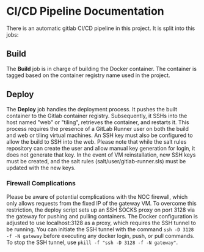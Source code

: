 # CI/CD Pipeline Documentation

There is an automatic gitlab CI/CD pipeline in this project. It is split into this jobs:

## Build

The **Build** job is in charge of building the Docker container. The container is tagged based on the container registry name used in the project.

## Deploy

The **Deploy** job handles the deployment process. It pushes the built container to the Gitlab container registry. Subsequently, it SSHs into the host named "web" or "tiling", retrieves the container, and restarts it. This process requires the presence of a GitLab Runner user on both the build and web or tiling virtual machines. An SSH key must also be configured to allow the build to SSH into the web. Please note that while the salt rules repository can create the user and allow manual key generation for login, it does not generate that key. In the event of VM reinstallation, new SSH keys must be created, and the salt rules (salt/user/gitlab-runner.sls) must be updated with the new keys.

### Firewall Complications

Please be aware of potential complications with the NOC firewall, which only allows requests from the fixed IP of the gateway VM. To overcome this restriction, the deploy script sets up an SSH SOCKS proxy on port 3128 via the gateway for pushing and pulling containers. The Docker configuration is adjusted to use localhost:3128 as a proxy, which requires the SSH tunnel to be running. You can initiate the SSH tunnel with the command `ssh -D 3128 -f -N gateway` before executing any docker login, push, or pull commands. To stop the SSH tunnel, use `pkill -f "ssh -D 3128 -f -N gateway"`.
